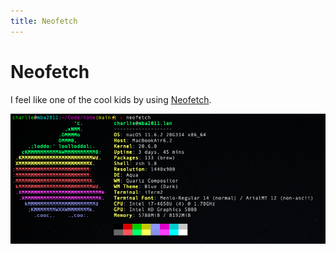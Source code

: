 ```yaml
---
title: Neofetch
---
```


# Neofetch

I feel like one of the cool kids by using [Neofetch](https://github.com/dylanaraps/neofetch).

![](neofetch.png)
